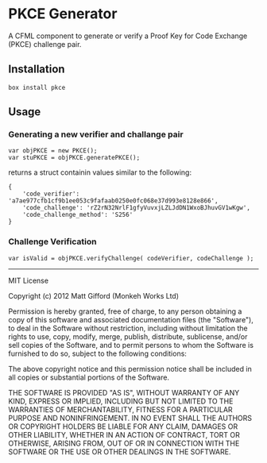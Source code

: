 # PKCE Generator

A CFML component to generate or verify a Proof Key for Code Exchange (PKCE) challenge pair.

## Installation

```
box install pkce
```

## Usage

### Generating a new verifier and challange pair


```
var objPKCE = new PKCE();
var stuPKCE = objPKCE.generatePKCE();
```

returns a struct containin values similar to the following:

```
{
    'code_verifier': 'a7ae977cfb1cf9b1ee053c9fafaab0250e0fc068e37d993e8128e866',
    'code_challenge': 'rZ2rN32NrlF1gfyVuvxjLZLJdDN1WxoBJhuvGV1wKgw',
    'code_challenge_method': 'S256'
}
```

### Challenge Verification

```
var isValid = objPKCE.verifyChallenge( codeVerifier, codeChallenge );
```



---

MIT License

Copyright (c) 2012 Matt Gifford (Monkeh Works Ltd)

Permission is hereby granted, free of charge, to any person obtaining a copy of this software and associated documentation files (the "Software"), to deal in the Software without restriction, including without limitation the rights to use, copy, modify, merge, publish, distribute, sublicense, and/or sell copies of the Software, and to permit persons to whom the Software is furnished to do so, subject to the following conditions:

The above copyright notice and this permission notice shall be included in all copies or substantial portions of the Software.

THE SOFTWARE IS PROVIDED "AS IS", WITHOUT WARRANTY OF ANY KIND, EXPRESS OR IMPLIED, INCLUDING BUT NOT LIMITED TO THE WARRANTIES OF MERCHANTABILITY, FITNESS FOR A PARTICULAR PURPOSE AND NONINFRINGEMENT. IN NO EVENT SHALL THE AUTHORS OR COPYRIGHT HOLDERS BE LIABLE FOR ANY CLAIM, DAMAGES OR OTHER LIABILITY, WHETHER IN AN ACTION OF CONTRACT, TORT OR OTHERWISE, ARISING FROM, OUT OF OR IN CONNECTION WITH THE SOFTWARE OR THE USE OR OTHER DEALINGS IN THE SOFTWARE.